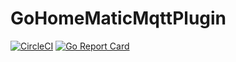 # GoHomeMaticMqttPlugin


[![CircleCI](https://circleci.com/gh/dhcgn/GoHomeMaticMqttPlugin.svg?style=svg)](https://circleci.com/gh/dhcgn/GoHomeMaticMqttPlugin)
[![Go Report Card](https://goreportcard.com/badge/github.com/dhcgn/GoHomeMaticMqttPlugin)](https://goreportcard.com/report/github.com/dhcgn/GoHomeMaticMqttPlugin)
